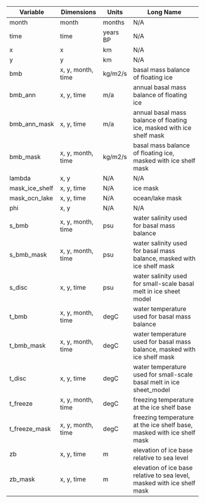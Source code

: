| Variable | Dimensions | Units | Long Name |
|-----------|------------------------------|--------|------------|
| month | month | months | N/A |
| time | time | years BP | N/A |
| x | x | km | N/A |
| y | y | km | N/A |
| bmb | x, y, month, time | kg/m2/s | basal mass balance of floating ice |
| bmb_ann | x, y, time | m/a | annual basal mass balance of floating ice |
| bmb_ann_mask | x, y, time | m/a | annual basal mass balance of floating ice, masked with ice shelf mask |
| bmb_mask | x, y, month, time | kg/m2/s | basal mass balance of floating ice, masked with ice shelf mask |
| lambda | x, y | N/A | N/A |
| mask_ice_shelf | x, y, time | N/A | ice mask |
| mask_ocn_lake | x, y, time | N/A | ocean/lake mask |
| phi | x, y | N/A | N/A |
| s_bmb | x, y, month, time | psu | water salinity used for basal mass balance |
| s_bmb_mask | x, y, month, time | psu | water salinity used for basal mass balance, masked with ice shelf mask |
| s_disc | x, y, time | psu | water salinity used for small-scale basal melt in ice sheet model |
| t_bmb | x, y, month, time | degC | water temperature used for basal mass balance |
| t_bmb_mask | x, y, month, time | degC | water temperature used for basal mass balance, masked with ice shelf mask |
| t_disc | x, y, time | degC | water temperature used for small-scale basal melt in ice sheet_model |
| t_freeze | x, y, month, time | degC | freezing temperature at the ice shelf base |
| t_freeze_mask | x, y, month, time | degC | freezing temperature at the ice shelf base, masked with ice shelf mask |
| zb | x, y, time | m | elevation of ice base relative to sea level |
| zb_mask | x, y, time | m | elevation of ice base relative to sea level, masked with ice shelf mask |
